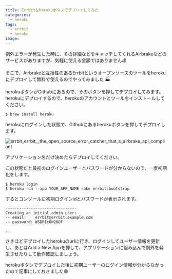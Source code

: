 ```yaml
---
title: Errbitをherokuボタンでデプロイしてみた
categories:
  - heroku
tags:
  - errbit
  - heroku
image: 
---
```

例外エラーが発生した時に、その詳細などをキャッチしてくれるAirbrakeなどのサービスがありますが、気軽に使える金額ではありません💰

<!--more-->

そこで、Airbrakeと互換性のあるErrbitというオープンソースのツールをherokuにデプロイして無料で使えるのでやってみました 🏭

herokuボタンがGithubにあるので、そのボタンを押してデプロイしてみます。herokuにデプロイするので、herokuのアカウントとツールをインストールしてください。

```
$ brew install heroku
```

herokuにログインした状態で、Githubにあるherokuボタンを押してデプロイします。

![errbit_errbit__the_open_source_error_catcher_that_s_airbrake_api_compliant](https://cloud.githubusercontent.com/assets/6788936/26026636/e95859d2-3839-11e7-9cde-0bedfa05a567.png)

アプリケーション名だけ決めたらデプロイしてください。

この状態だと最初のログインユーザーとパスワードが分からないので、一度初期化をします。

```
$ heroku login
$ heroku run --app YOUR_APP_NAME rake errbit:bootstrap
```

するとコンソールに初期ログインidとパスワードが表示されます。

```
-------------------------------
Creating an initial admin user:
-- email:    errbit@errbit.example.com
-- password: W5DRIcON20DF

...
```

さきほどデプロイしたherokuのurlに行き、ログインしてユーザー情報を更新し、あとはAdd a New Appを押して、アプリケーションに組み込んで例外を発生させたりして動作確認しましょう。

herokuボタンでデプロイした後に初期ユーザーのログイン情報が分からなかったので記事にしておきました😄
